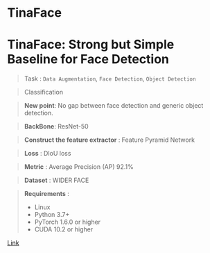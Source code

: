 # TinaFace

<h1> TinaFace: Strong but Simple Baseline for Face Detection </h1>

>Task : `Data Augmentation`, `Face Detection`, `Object Detection`

>Classification

>**New point**: No gap between face detection and generic object detection.

>**BackBone**: ResNet-50

>**Construct the feature extractor** : Feature Pyramid Network

>**Loss** : DIoU loss

>**Metric** : Average
Precision (AP) 92.1%

>**Dataset** : WIDER FACE

>**Requirements** :
>- Linux
>- Python 3.7+
>- PyTorch 1.6.0 or higher
>- CUDA 10.2 or higher

[Link](./TinaFace%20Strong%20but%20Simple%20Baseline%20for%20Face%20Detection.pdf)
